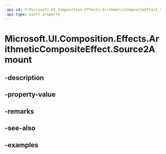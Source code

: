 ```yaml
---
-api-id: P:Microsoft.UI.Composition.Effects.ArithmeticCompositeEffect.Source2Amount
-api-type: winrt property
---
```


<!-- Property syntax.
public float Source2Amount { get;  set; }
-->

# Microsoft.UI.Composition.Effects.ArithmeticCompositeEffect.Source2Amount

## -description

## -property-value

## -remarks

## -see-also

## -examples

